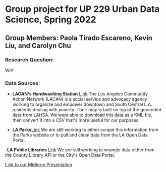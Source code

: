 # Group project for UP 229 Urban Data Science, Spring 2022
## Group Members: Paola Tirado Escareno, Kevin Liu, and Carolyn Chu

### Research Question:
WIP

### Data Sources:
- **LACAN's Handwashing Station** [Link](http://skidrowpower.com/handwashing/)
The Los Angeles Community Action Network (LACAN) is a social service and advocacy agency working to organize and empower downtown and South Central L.A. residents dealing with poverty. Their map is built on top of the geocoded data from LAHSA. We were able to download this data as a KML file, then convert it into a CSV that's more useful for our purposes.

- **LA Parks**[Link]()
We are still working to either scrape this information from the Parks website or to pull and clean data from the LA Open Data Portal.

-**LA Public Libraries** [Link]()
We are still working to wrangle data either from the County Library API or the City's Open Data Portal.

[Link to our Midterm Presentation](https://docs.google.com/presentation/d/1zg8gr0WZA8f7jhdriqbgbbaRfGTXtuBbb20xWPOFCPY/edit?usp=sharing)